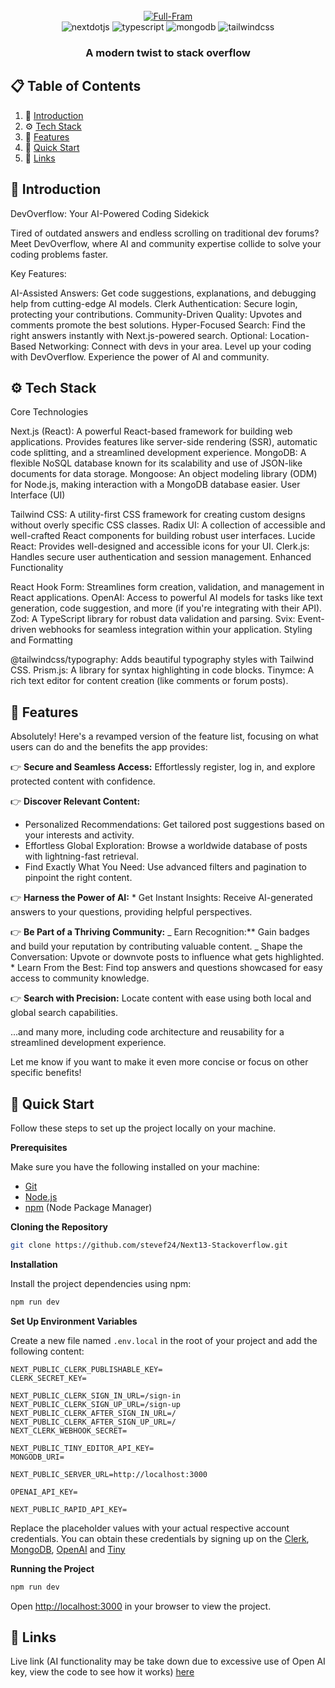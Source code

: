 <div align="center">
  <br />
      <a href="https://ibb.co/nngvVrD"><img src="https://i.ibb.co/Sds81NK/Full-Fram.jpg" alt="Full-Fram" border="0"></a>
  <br />
  <div>
    <img src="https://img.shields.io/badge/-Next_JS-black?style=for-the-badge&logoColor=white&logo=nextdotjs&color=000000" alt="nextdotjs" />
    <img src="https://img.shields.io/badge/-TypeScript-black?style=for-the-badge&logoColor=white&logo=typescript&color=3178C6" alt="typescript" />
    <img src="https://img.shields.io/badge/-MongoDB-black?style=for-the-badge&logoColor=white&logo=mongodb&color=47A248" alt="mongodb" />
    <img src="https://img.shields.io/badge/-Tailwind_CSS-black?style=for-the-badge&logoColor=white&logo=tailwindcss&color=06B6D4" alt="tailwindcss" />
  </div>

  <h3 align="center">A modern twist to stack overflow  </h3>

</div>

## 📋 <a name="table">Table of Contents</a>

1. 🤖 [Introduction](#introduction)
2. ⚙️ [Tech Stack](#tech-stack)
3. 🔋 [Features](#features)
4. 🤸 [Quick Start](#quick-start)
5. 🔗 [Links](#links)

## <a name="introduction">🤖 Introduction</a>

DevOverflow: Your AI-Powered Coding Sidekick

Tired of outdated answers and endless scrolling on traditional dev forums? Meet DevOverflow, where AI and community expertise collide to solve your coding problems faster.

Key Features:

AI-Assisted Answers: Get code suggestions, explanations, and debugging help from cutting-edge AI models.
Clerk Authentication: Secure login, protecting your contributions.
Community-Driven Quality: Upvotes and comments promote the best solutions.
Hyper-Focused Search: Find the right answers instantly with Next.js-powered search.
Optional: Location-Based Networking: Connect with devs in your area.
Level up your coding with DevOverflow. Experience the power of AI and community.

## <a name="tech-stack">⚙️ Tech Stack</a>

Core Technologies

Next.js (React): A powerful React-based framework for building web applications. Provides features like server-side rendering (SSR), automatic code splitting, and a streamlined development experience.
MongoDB: A flexible NoSQL database known for its scalability and use of JSON-like documents for data storage.
Mongoose: An object modeling library (ODM) for Node.js, making interaction with a MongoDB database easier.
User Interface (UI)

Tailwind CSS: A utility-first CSS framework for creating custom designs without overly specific CSS classes.
Radix UI: A collection of accessible and well-crafted React components for building robust user interfaces.
Lucide React: Provides well-designed and accessible icons for your UI.
Clerk.js: Handles secure user authentication and session management.
Enhanced Functionality

React Hook Form: Streamlines form creation, validation, and management in React applications.
OpenAI: Access to powerful AI models for tasks like text generation, code suggestion, and more (if you're integrating with their API).
Zod: A TypeScript library for robust data validation and parsing.
Svix: Event-driven webhooks for seamless integration within your application.
Styling and Formatting

@tailwindcss/typography: Adds beautiful typography styles with Tailwind CSS.
Prism.js: A library for syntax highlighting in code blocks.
Tinymce: A rich text editor for content creation (like comments or forum posts).

## <a name="features">🔋 Features</a>

Absolutely! Here's a revamped version of the feature list, focusing on what users can do and the benefits the app provides:

👉 **Secure and Seamless Access:** Effortlessly register, log in, and explore protected content with confidence.

👉 **Discover Relevant Content:**

- Personalized Recommendations: Get tailored post suggestions based on your interests and activity.
- Effortless Global Exploration: Browse a worldwide database of posts with lightning-fast retrieval.
- Find Exactly What You Need: Use advanced filters and pagination to pinpoint the right content.

👉 **Harness the Power of AI:** \* Get Instant Insights: Receive AI-generated answers to your questions, providing helpful perspectives.

👉 **Be Part of a Thriving Community:**
_ Earn Recognition:\*\* Gain badges and build your reputation by contributing valuable content.
_ Shape the Conversation: Upvote or downvote posts to influence what gets highlighted. \* Learn From the Best: Find top answers and questions showcased for easy access to community knowledge.

👉 **Search with Precision:** Locate content with ease using both local and global search capabilities.

...and many more, including code architecture and reusability for a streamlined development experience.

Let me know if you want to make it even more concise or focus on other specific benefits!

## <a name="quick-start">🤸 Quick Start</a>

Follow these steps to set up the project locally on your machine.

**Prerequisites**

Make sure you have the following installed on your machine:

- [Git](https://git-scm.com/)
- [Node.js](https://nodejs.org/en)
- [npm](https://www.npmjs.com/) (Node Package Manager)

**Cloning the Repository**

```bash
git clone https://github.com/stevef24/Next13-Stackoverflow.git
```

**Installation**

Install the project dependencies using npm:

```bash
npm run dev
```

**Set Up Environment Variables**

Create a new file named `.env.local` in the root of your project and add the following content:

```env
NEXT_PUBLIC_CLERK_PUBLISHABLE_KEY=
CLERK_SECRET_KEY=

NEXT_PUBLIC_CLERK_SIGN_IN_URL=/sign-in
NEXT_PUBLIC_CLERK_SIGN_UP_URL=/sign-up
NEXT_PUBLIC_CLERK_AFTER_SIGN_IN_URL=/
NEXT_PUBLIC_CLERK_AFTER_SIGN_UP_URL=/
NEXT_CLERK_WEBHOOK_SECRET=

NEXT_PUBLIC_TINY_EDITOR_API_KEY=
MONGODB_URI=

NEXT_PUBLIC_SERVER_URL=http://localhost:3000

OPENAI_API_KEY=

NEXT_PUBLIC_RAPID_API_KEY=
```

Replace the placeholder values with your actual respective account credentials. You can obtain these credentials by signing up on the [Clerk](https://clerk.com/), [MongoDB](https://www.mongodb.com/), [OpenAI](https://platform.openai.com/) and [Tiny](https://www.tiny.cloud/)

**Running the Project**

```bash
npm run dev
```

Open [http://localhost:3000](http://localhost:3000) in your browser to view the project.

## <a name="links">🔗 Links</a>

Live link (AI functionality may be take down due to excessive use of Open AI key, view the code to see how it works) [here](https://next13-stackoverflow.vercel.app/)
